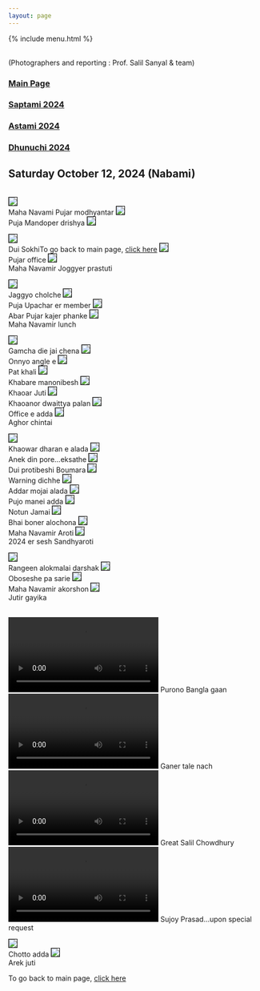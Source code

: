 ```yaml
---
layout: page
---
```


{% include menu.html %}
<div id="fb-root"></div>

<div style="color: orange; font-size:1.5em;font-weight: bold;" id="demo"></div>

<br/>
(Photographers and reporting : Prof. Salil Sanyal &  team)


<h3><a href="/news">Main Page</a> </h3>
<h3><a href="/saptami2024.html">Saptami 2024</a> </h3>
<h3><a href="/astami2024.html">Astami 2024</a> </h3>
<h3><a href="/dhunuchi2024.html">Dhunuchi 2024</a> </h3>


<h2>Saturday October 12, 2024 (Nabami)</h2>

<br/>
<img style="border:1px solid black;" src="/images/puja2024/nabami/1nabami.jpg"/><br/>
Maha Navami Pujar modhyantar
<img style="border:1px solid black;" src="/images/puja2024/nabami/2nabami.jpg"/><br/>
Puja Mandoper drishya
<img style="border:1px solid black;" src="/images/puja2024/nabami/3nabami.jpg"/><br/>

<img style="border:1px solid black;" src="/images/puja2024/nabami/4nabami.jpg"/><br/>
Dui SokhiTo go back to main page, <a href="/news">click here</a>
<img style="border:1px solid black;" src="/images/puja2024/nabami/5nabami.jpg"/><br/>
Pujar office
<img style="border:1px solid black;" src="/images/puja2024/nabami/6nabami.jpg"/><br/>
Maha Navamir Joggyer prastuti

<img style="border:1px solid black;" src="/images/puja2024/nabami/7nabami.jpg"/><br/>
Jaggyo cholche
<img style="border:1px solid black;" src="/images/puja2024/nabami/8nabami.jpg"/><br/>
Puja Upachar er member
<img style="border:1px solid black;" src="/images/puja2024/nabami/9nabami.jpg"/><br/>
Abar Pujar kajer phanke
<img style="border:1px solid black;" src="/images/puja2024/nabami/10nabami.jpg"/><br/>
Maha Navamir lunch

<img style="border:1px solid black;" src="/images/puja2024/nabami/11nabami.jpg"/><br/>
Gamcha die jai chena
<img style="border:1px solid black;" src="/images/puja2024/nabami/12nabami.jpg"/><br/>
Onnyo angle e
<img style="border:1px solid black;" src="/images/puja2024/nabami/13nabami.jpg"/><br/>
Pat khali
<img style="border:1px solid black;" src="/images/puja2024/nabami/14nabami.jpg"/><br/>
Khabare manonibesh
<img style="border:1px solid black;" src="/images/puja2024/nabami/15nabami.jpg"/><br/>
Khaoar Juti
<img style="border:1px solid black;" src="/images/puja2024/nabami/16nabami.jpg"/><br/>
Khaoanor dwaittya palan
<img style="border:1px solid black;" src="/images/puja2024/nabami/17nabami.jpg"/><br/>
Office e adda
<img style="border:1px solid black;" src="/images/puja2024/nabami/18nabami.jpg"/><br/>
Aghor chintai

<img style="border:1px solid black;" src="/images/puja2024/nabami/19nabami.jpg"/><br/>
Khaowar dharan e alada
<img style="border:1px solid black;" src="/images/puja2024/nabami/20nabami.jpg"/><br/>
Anek din pore...eksathe
<img style="border:1px solid black;" src="/images/puja2024/nabami/21nabami.jpg"/><br/>
Dui protibeshi Boumara
<img style="border:1px solid black;" src="/images/puja2024/nabami/22nabami.jpg"/><br/>
Warning dichhe
<img style="border:1px solid black;" src="/images/puja2024/nabami/23nabami.jpg"/><br/>
Addar mojai alada
<img style="border:1px solid black;" src="/images/puja2024/nabami/24nabami.jpg"/><br/>
Pujo manei adda
<img style="border:1px solid black;" src="/images/puja2024/nabami/25nabami.jpg"/><br/>
Notun Jamai
<img style="border:1px solid black;" src="/images/puja2024/nabami/26nabami.jpg"/><br/>
Bhai boner alochona
<img style="border:1px solid black;" src="/images/puja2024/nabami/27nabami.jpg"/><br/>
Maha Navamir Aroti
<img style="border:1px solid black;" src="/images/puja2024/nabami/28nabami.jpg"/><br/>
2024 er sesh Sandhyaroti

<img style="border:1px solid black;" src="/images/puja2024/nabami/29nabami.jpg"/><br/>
Rangeen alokmalai darshak
<img style="border:1px solid black;" src="/images/puja2024/nabami/30nabami.jpg"/><br/>
Oboseshe pa sarie
<img style="border:1px solid black;" src="/images/puja2024/nabami/31nabami.jpg"/><br/>
Maha Navamir akorshon
<img style="border:1px solid black;" src="/images/puja2024/nabami/32nabami.jpg"/><br/>
Jutir gayika


<br/>
<video controls >
  <source src="/images/puja2024/nabami/33nabami.mp4" type="video/mp4">
</video>
Purono Bangla gaan

<br/>
<video controls >
  <source src="/images/puja2024/nabami/34nabami.mp4" type="video/mp4">
</video>
Ganer tale nach

<br/>
<video controls >
  <source src="/images/puja2024/nabami/35nabami.mp4" type="video/mp4">
</video>
Great Salil Chowdhury

<br/>
<video controls >
  <source src="/images/puja2024/nabami/36nabami.mp4" type="video/mp4">
</video>
Sujoy Prasad...upon special request

<img style="border:1px solid black;" src="/images/puja2024/nabami/37nabami.jpg"/><br/>
Chotto adda
<img style="border:1px solid black;" src="/images/puja2024/nabami/38nabami.jpg"/><br/>
Arek juti


To go back to main page, <a href="/news">click here</a>
